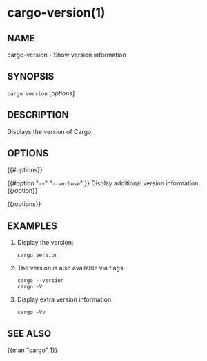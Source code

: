 # cargo-version(1)

## NAME

cargo-version - Show version information

## SYNOPSIS

`cargo version` [_options_]

## DESCRIPTION

Displays the version of Cargo.

## OPTIONS

{{#options}}

{{#option "`-v`" "`--verbose`" }}
Display additional version information.
{{/option}}

{{/options}}

## EXAMPLES

1. Display the version:

       cargo version

2. The version is also available via flags:

       cargo --version
       cargo -V

3. Display extra version information:

       cargo -Vv

## SEE ALSO
{{man "cargo" 1}}
